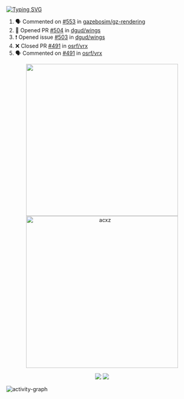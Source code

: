 [![Typing SVG](https://readme-typing-svg.herokuapp.com?size=16&color=AFFFA3&multiline=true&height=75&lines=contributing+to+robotics%2Faerospace%2Fml%2Fgpu+software;packaging+it+for+archlinux;ricer)](https://git.io/typing-svg)

<!--START_SECTION:activity-->
1. 🗣 Commented on [#553](https://github.com/gazebosim/gz-rendering/issues/553) in [gazebosim/gz-rendering](https://github.com/gazebosim/gz-rendering)
2. 💪 Opened PR [#504](https://github.com/dgud/wings/pull/504) in [dgud/wings](https://github.com/dgud/wings)
3. ❗️ Opened issue [#503](https://github.com/dgud/wings/issues/503) in [dgud/wings](https://github.com/dgud/wings)
4. ❌ Closed PR [#491](https://github.com/osrf/vrx/pull/491) in [osrf/vrx](https://github.com/osrf/vrx)
5. 🗣 Commented on [#491](https://github.com/osrf/vrx/issues/491) in [osrf/vrx](https://github.com/osrf/vrx)
<!--END_SECTION:activity-->

<p align="center">
  <img width="400em" src=https://github-readme-stats.vercel.app/api?username=acxz&include_all_commits=true&show_icons=true />
  <img width="400em" src="https://github-readme-streak-stats.herokuapp.com/?user=acxz&" alt="acxz" />
</p>

<p align="center">
  <img src=https://github-readme-stats.vercel.app/api/top-langs/?username=acxz&layout=compact />
  <img src=https://github-profile-trophy.vercel.app/?username=acxz&row=2&column=4 />
</p>

![activity-graph](https://activity-graph.herokuapp.com/graph?username=acxz&theme=aqua)
